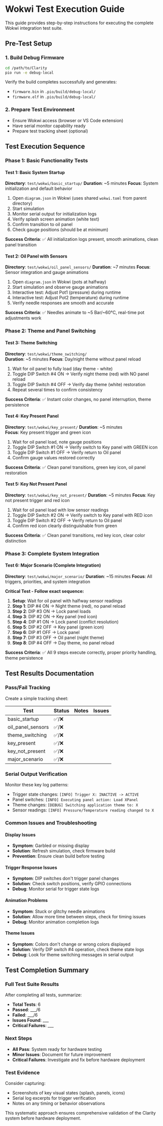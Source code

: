 # Wokwi Test Execution Guide

This guide provides step-by-step instructions for executing the complete Wokwi integration test suite.

## Pre-Test Setup

### 1. Build Debug Firmware
```bash
cd /path/to/Clarity
pio run -e debug-local
```
Verify the build completes successfully and generates:
- `firmware.bin` in `.pio/build/debug-local/`
- `firmware.elf` in `.pio/build/debug-local/`

### 2. Prepare Test Environment
- Ensure Wokwi access (browser or VS Code extension)
- Have serial monitor capability ready
- Prepare test tracking sheet (optional)

## Test Execution Sequence

### Phase 1: Basic Functionality Tests

#### Test 1: Basic System Startup
**Directory**: `test/wokwi/basic_startup/`
**Duration**: ~5 minutes
**Focus**: System initialization and default behavior

1. Open `diagram.json` in Wokwi (uses shared `wokwi.toml` from parent directory)
2. Start simulation
3. Monitor serial output for initialization logs
4. Verify splash screen animation (white text)
5. Confirm transition to oil panel
6. Check gauge positions (should be at minimum)

**Success Criteria**: ✅ All initialization logs present, smooth animations, clean panel transition

#### Test 2: Oil Panel with Sensors  
**Directory**: `test/wokwi/oil_panel_sensors/`
**Duration**: ~7 minutes
**Focus**: Sensor integration and gauge animations

1. Open `diagram.json` in Wokwi (pots at halfway)
2. Start simulation and observe gauge animations
3. Interactive test: Adjust Pot1 (pressure) during runtime
4. Interactive test: Adjust Pot2 (temperature) during runtime
5. Verify needle responses are smooth and accurate

**Success Criteria**: ✅ Needles animate to ~5 Bar/~60°C, real-time pot adjustments work

### Phase 2: Theme and Panel Switching

#### Test 3: Theme Switching
**Directory**: `test/wokwi/theme_switching/`  
**Duration**: ~5 minutes
**Focus**: Day/night theme without panel reload

1. Wait for oil panel to fully load (day theme - white)
2. Toggle DIP Switch #4 ON → Verify night theme (red) with NO panel reload
3. Toggle DIP Switch #4 OFF → Verify day theme (white) restoration
4. Repeat several times to confirm consistency

**Success Criteria**: ✅ Instant color changes, no panel interruption, theme persistence

#### Test 4: Key Present Panel
**Directory**: `test/wokwi/key_present/`
**Duration**: ~5 minutes  
**Focus**: Key present trigger and green icon

1. Wait for oil panel load, note gauge positions
2. Toggle DIP Switch #1 ON → Verify switch to Key panel with GREEN icon
3. Toggle DIP Switch #1 OFF → Verify return to Oil panel
4. Confirm gauge values restored correctly

**Success Criteria**: ✅ Clean panel transitions, green key icon, oil panel restoration

#### Test 5: Key Not Present Panel
**Directory**: `test/wokwi/key_not_present/`
**Duration**: ~5 minutes
**Focus**: Key not present trigger and red icon

1. Wait for oil panel load with low sensor readings
2. Toggle DIP Switch #2 ON → Verify switch to Key panel with RED icon  
3. Toggle DIP Switch #2 OFF → Verify return to Oil panel
4. Confirm red icon clearly distinguishable from green

**Success Criteria**: ✅ Clean panel transitions, red key icon, clear color distinction

### Phase 3: Complete System Integration

#### Test 6: Major Scenario (Complete Integration)
**Directory**: `test/wokwi/major_scenario/`
**Duration**: ~15 minutes
**Focus**: All triggers, priorities, and system integration

**Critical Test - Follow exact sequence:**

1. **Setup**: Wait for oil panel with halfway sensor readings
2. **Step 1**: DIP #4 ON → Night theme (red), no panel reload
3. **Step 2**: DIP #3 ON → Lock panel loads  
4. **Step 3**: DIP #2 ON → Key panel (red icon)
5. **Step 4**: DIP #1 ON → Lock panel (conflict resolution)
6. **Step 5**: DIP #2 OFF → Key panel (green icon)  
7. **Step 6**: DIP #1 OFF → Lock panel
8. **Step 7**: DIP #3 OFF → Oil panel (night theme)
9. **Step 8**: DIP #4 OFF → Day theme, no panel reload

**Success Criteria**: ✅ All 9 steps execute correctly, proper priority handling, theme persistence

## Test Results Documentation

### Pass/Fail Tracking
Create a simple tracking sheet:

| Test | Status | Notes | Issues |
|------|--------|-------|--------|
| basic_startup | ✅/❌ | | |
| oil_panel_sensors | ✅/❌ | | |
| theme_switching | ✅/❌ | | |
| key_present | ✅/❌ | | |
| key_not_present | ✅/❌ | | |
| major_scenario | ✅/❌ | | |

### Serial Output Verification
Monitor these key log patterns:
- Trigger state changes: `[INFO] Trigger X: INACTIVE -> ACTIVE`
- Panel switches: `[INFO] Executing panel action: Load XPanel`
- Theme changes: `[DEBUG] Switching application theme to: X`
- Sensor readings: `[INFO] Pressure/Temperature reading changed to X`

### Common Issues and Troubleshooting

#### Display Issues
- **Symptom**: Garbled or missing display
- **Solution**: Refresh simulation, check firmware build
- **Prevention**: Ensure clean build before testing

#### Trigger Response Issues  
- **Symptom**: DIP switches don't trigger panel changes
- **Solution**: Check switch positions, verify GPIO connections
- **Debug**: Monitor serial for trigger state logs

#### Animation Problems
- **Symptom**: Stuck or glitchy needle animations
- **Solution**: Allow more time between steps, check for timing issues
- **Debug**: Monitor animation completion logs

#### Theme Issues
- **Symptom**: Colors don't change or wrong colors displayed
- **Solution**: Verify DIP switch #4 operation, check theme state logs
- **Debug**: Look for theme switching messages in serial output

## Test Completion Summary

### Full Test Suite Results
After completing all tests, summarize:
- **Total Tests**: 6
- **Passed**: ___/6  
- **Failed**: ___/6
- **Issues Found**: ___
- **Critical Failures**: ___

### Next Steps
- **All Pass**: System ready for hardware testing
- **Minor Issues**: Document for future improvement
- **Critical Failures**: Investigate and fix before hardware deployment

### Test Evidence
Consider capturing:
- Screenshots of key visual states (splash, panels, icons)
- Serial log excerpts for trigger verification
- Notes on any timing or behavior observations

This systematic approach ensures comprehensive validation of the Clarity system before hardware deployment.